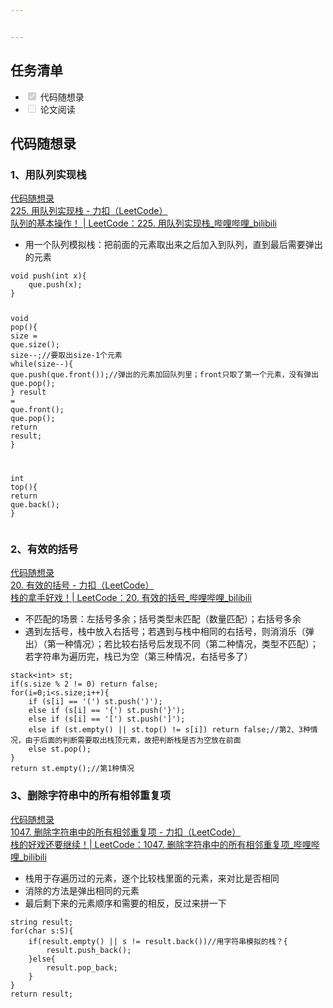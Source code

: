 ```yaml
---


---
```


<h2 id="任务清单">任务清单</h2>
<ul>
<li class="task-list-item"><input type="checkbox" class="task-list-item-checkbox" checked="true" disabled=""> 代码随想录</li>
<li class="task-list-item"><input type="checkbox" class="task-list-item-checkbox" disabled=""> 论文阅读</li>
</ul>
<h2 id="代码随想录">代码随想录</h2>
<h3 id="、用队列实现栈">1、用队列实现栈</h3>
<p><a href="https://www.programmercarl.com/0225.%E7%94%A8%E9%98%9F%E5%88%97%E5%AE%9E%E7%8E%B0%E6%A0%88.html#%E7%AE%97%E6%B3%95%E5%85%AC%E5%BC%80%E8%AF%BE">代码随想录</a><br>
<a href="https://leetcode.cn/problems/implement-stack-using-queues/description/">225. 用队列实现栈 - 力扣（LeetCode）</a><br>
<a href="https://www.bilibili.com/video/BV1Fd4y1K7sm/?vd_source=96ef48634663967d0116e79abff26934">队列的基本操作！ | LeetCode：225. 用队列实现栈_哔哩哔哩_bilibili</a></p>
<ul>
<li>用一个队列模拟栈：把前面的元素取出来之后加入到队列，直到最后需要弹出的元素</li>
</ul>
<pre class=" language-c"><code class="prism  language-c"><span class="token keyword">void</span> <span class="token function">push</span><span class="token punctuation">(</span><span class="token keyword">int</span> x<span class="token punctuation">)</span><span class="token punctuation">{</span>
	que<span class="token punctuation">.</span><span class="token function">push</span><span class="token punctuation">(</span>x<span class="token punctuation">)</span><span class="token punctuation">;</span>
<span class="token punctuation">}</span>

<span class="token keyword">void</span> <span class="token function">pop</span><span class="token punctuation">(</span><span class="token punctuation">)</span><span class="token punctuation">{</span>
	size <span class="token operator">=</span> que<span class="token punctuation">.</span><span class="token function">size</span><span class="token punctuation">(</span><span class="token punctuation">)</span><span class="token punctuation">;</span>
	size<span class="token operator">--</span><span class="token punctuation">;</span><span class="token comment">//要取出size-1个元素</span>
	<span class="token keyword">while</span><span class="token punctuation">(</span>size<span class="token operator">--</span><span class="token punctuation">)</span><span class="token punctuation">{</span>
		que<span class="token punctuation">.</span><span class="token function">push</span><span class="token punctuation">(</span>que<span class="token punctuation">.</span><span class="token function">front</span><span class="token punctuation">(</span><span class="token punctuation">)</span><span class="token punctuation">)</span><span class="token punctuation">;</span><span class="token comment">//弹出的元素加回队列里；front只取了第一个元素，没有弹出</span>
		que<span class="token punctuation">.</span><span class="token function">pop</span><span class="token punctuation">(</span><span class="token punctuation">)</span><span class="token punctuation">;</span>
	<span class="token punctuation">}</span>
	result <span class="token operator">=</span> que<span class="token punctuation">.</span><span class="token function">front</span><span class="token punctuation">(</span><span class="token punctuation">)</span><span class="token punctuation">;</span>
	que<span class="token punctuation">.</span><span class="token function">pop</span><span class="token punctuation">(</span><span class="token punctuation">)</span><span class="token punctuation">;</span>
	<span class="token keyword">return</span> result<span class="token punctuation">;</span>
<span class="token punctuation">}</span>

<span class="token keyword">int</span> <span class="token function">top</span><span class="token punctuation">(</span><span class="token punctuation">)</span><span class="token punctuation">{</span>
	<span class="token keyword">return</span> que<span class="token punctuation">.</span><span class="token function">back</span><span class="token punctuation">(</span><span class="token punctuation">)</span><span class="token punctuation">;</span>
<span class="token punctuation">}</span>
</code></pre>
<h3 id="、有效的括号">2、有效的括号</h3>
<p><a href="https://www.programmercarl.com/0020.%E6%9C%89%E6%95%88%E7%9A%84%E6%8B%AC%E5%8F%B7.html#%E7%AE%97%E6%B3%95%E5%85%AC%E5%BC%80%E8%AF%BE">代码随想录</a><br>
<a href="https://leetcode.cn/problems/valid-parentheses/description/">20. 有效的括号 - 力扣（LeetCode）</a><br>
<a href="https://www.bilibili.com/video/BV1AF411w78g?vd_source=96ef48634663967d0116e79abff26934&amp;spm_id_from=333.788.player.switch">栈的拿手好戏！| LeetCode：20. 有效的括号_哔哩哔哩_bilibili</a></p>
<ul>
<li>不匹配的场景：左括号多余；括号类型未匹配（数量匹配）；右括号多余</li>
<li>遇到左括号，栈中放入右括号；若遇到与栈中相同的右括号，则消消乐（弹出）（第一种情况）；若比较右括号后发现不同（第二种情况，类型不匹配）；若字符串为遍历完，栈已为空（第三种情况，右括号多了）</li>
</ul>
<pre class=" language-c"><code class="prism  language-c">stack<span class="token operator">&lt;</span><span class="token keyword">int</span><span class="token operator">&gt;</span> st<span class="token punctuation">;</span>
<span class="token keyword">if</span><span class="token punctuation">(</span>s<span class="token punctuation">.</span>size <span class="token operator">%</span> <span class="token number">2</span> <span class="token operator">!=</span> <span class="token number">0</span><span class="token punctuation">)</span> <span class="token keyword">return</span> false<span class="token punctuation">;</span>
<span class="token keyword">for</span><span class="token punctuation">(</span>i<span class="token operator">=</span><span class="token number">0</span><span class="token punctuation">;</span>i<span class="token operator">&lt;</span>s<span class="token punctuation">.</span>size<span class="token punctuation">;</span>i<span class="token operator">++</span><span class="token punctuation">)</span><span class="token punctuation">{</span>
	<span class="token keyword">if</span> <span class="token punctuation">(</span>s<span class="token punctuation">[</span>i<span class="token punctuation">]</span> <span class="token operator">==</span> <span class="token string">'('</span><span class="token punctuation">)</span> st<span class="token punctuation">.</span><span class="token function">push</span><span class="token punctuation">(</span><span class="token string">')'</span><span class="token punctuation">)</span><span class="token punctuation">;</span>
	<span class="token keyword">else</span> <span class="token keyword">if</span> <span class="token punctuation">(</span>s<span class="token punctuation">[</span>i<span class="token punctuation">]</span> <span class="token operator">==</span> <span class="token string">'{'</span><span class="token punctuation">)</span> st<span class="token punctuation">.</span><span class="token function">push</span><span class="token punctuation">(</span><span class="token string">'}'</span><span class="token punctuation">)</span><span class="token punctuation">;</span>
	<span class="token keyword">else</span> <span class="token keyword">if</span> <span class="token punctuation">(</span>s<span class="token punctuation">[</span>i<span class="token punctuation">]</span> <span class="token operator">==</span> <span class="token string">'['</span><span class="token punctuation">)</span> st<span class="token punctuation">.</span><span class="token function">push</span><span class="token punctuation">(</span><span class="token string">']'</span><span class="token punctuation">)</span><span class="token punctuation">;</span>
	<span class="token keyword">else</span> <span class="token keyword">if</span> <span class="token punctuation">(</span>st<span class="token punctuation">.</span><span class="token function">empty</span><span class="token punctuation">(</span><span class="token punctuation">)</span> <span class="token operator">||</span> st<span class="token punctuation">.</span><span class="token function">top</span><span class="token punctuation">(</span><span class="token punctuation">)</span> <span class="token operator">!=</span> s<span class="token punctuation">[</span>i<span class="token punctuation">]</span><span class="token punctuation">)</span> <span class="token keyword">return</span> false<span class="token punctuation">;</span><span class="token comment">//第2、3种情况，由于后面的判断需要取出栈顶元素，故把判断栈是否为空放在前面</span>
	<span class="token keyword">else</span> st<span class="token punctuation">.</span><span class="token function">pop</span><span class="token punctuation">(</span><span class="token punctuation">)</span><span class="token punctuation">;</span>
<span class="token punctuation">}</span>
<span class="token keyword">return</span> st<span class="token punctuation">.</span><span class="token function">empty</span><span class="token punctuation">(</span><span class="token punctuation">)</span><span class="token punctuation">;</span><span class="token comment">//第1种情况</span>
</code></pre>
<h3 id="、删除字符串中的所有相邻重复项">3、删除字符串中的所有相邻重复项</h3>
<p><a href="https://www.programmercarl.com/1047.%E5%88%A0%E9%99%A4%E5%AD%97%E7%AC%A6%E4%B8%B2%E4%B8%AD%E7%9A%84%E6%89%80%E6%9C%89%E7%9B%B8%E9%82%BB%E9%87%8D%E5%A4%8D%E9%A1%B9.html#%E7%AE%97%E6%B3%95%E5%85%AC%E5%BC%80%E8%AF%BE">代码随想录</a><br>
<a href="https://leetcode.cn/problems/remove-all-adjacent-duplicates-in-string/description/">1047. 删除字符串中的所有相邻重复项 - 力扣（LeetCode）</a><br>
<a href="https://www.bilibili.com/video/BV12a411P7mw?vd_source=96ef48634663967d0116e79abff26934&amp;spm_id_from=333.788.player.switch">栈的好戏还要继续！| LeetCode：1047. 删除字符串中的所有相邻重复项_哔哩哔哩_bilibili</a></p>
<ul>
<li>栈用于存遍历过的元素，逐个比较栈里面的元素，来对比是否相同</li>
<li>消除的方法是弹出相同的元素</li>
<li>最后剩下来的元素顺序和需要的相反，反过来拼一下</li>
</ul>
<pre class=" language-c"><code class="prism  language-c">string result<span class="token punctuation">;</span>
<span class="token keyword">for</span><span class="token punctuation">(</span><span class="token keyword">char</span> s<span class="token punctuation">:</span>S<span class="token punctuation">)</span><span class="token punctuation">{</span>
	<span class="token keyword">if</span><span class="token punctuation">(</span>result<span class="token punctuation">.</span><span class="token function">empty</span><span class="token punctuation">(</span><span class="token punctuation">)</span> <span class="token operator">||</span> s <span class="token operator">!=</span> result<span class="token punctuation">.</span><span class="token function">back</span><span class="token punctuation">(</span><span class="token punctuation">)</span><span class="token punctuation">)</span><span class="token comment">//用字符串模拟的栈？{</span>
		result<span class="token punctuation">.</span><span class="token function">push_back</span><span class="token punctuation">(</span><span class="token punctuation">)</span><span class="token punctuation">;</span>
	<span class="token punctuation">}</span><span class="token keyword">else</span><span class="token punctuation">{</span>
		result<span class="token punctuation">.</span>pop_back<span class="token punctuation">;</span>
	<span class="token punctuation">}</span>
<span class="token punctuation">}</span>
<span class="token keyword">return</span> result<span class="token punctuation">;</span>
</code></pre>

